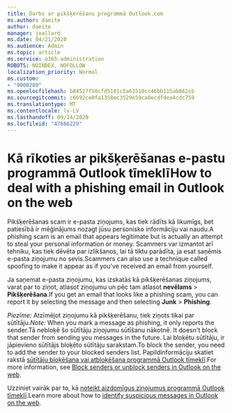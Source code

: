 ```yaml
---
title: Darbs ar pikšķerēšanu programmā Outlook.com
ms.author: daeite
author: daeite
manager: joallard
ms.date: 04/21/2020
ms.audience: Admin
ms.topic: article
ms.service: o365-administration
ROBOTS: NOINDEX, NOFOLLOW
localization_priority: Normal
ms.custom:
- "9000289"
ms.openlocfilehash: b84527f58cfd5101c5a63510cc46bb115ab862cb
ms.sourcegitcommit: c6692ce0fa1358ec3529e59ca0ecdfdea4cdc759
ms.translationtype: MT
ms.contentlocale: lv-LV
ms.lasthandoff: 09/14/2020
ms.locfileid: "47666229"
---
```

# <a name="how-to-deal-with-a-phishing-email-in-outlook-on-the-web"></a><span data-ttu-id="e52e7-102">Kā rīkoties ar pikšķerēšanas e-pastu programmā Outlook tīmeklī</span><span class="sxs-lookup"><span data-stu-id="e52e7-102">How to deal with a phishing email in Outlook on the web</span></span>

<span data-ttu-id="e52e7-103">Pikšķerēšanas scam ir e-pasta ziņojums, kas tiek rādīts kā likumīgs, bet patiesībā ir mēģinājums nozagt jūsu personisko informāciju vai naudu.</span><span class="sxs-lookup"><span data-stu-id="e52e7-103">A phishing scam is an email that appears legitimate but is actually an attempt to steal your personal information or money.</span></span> <span data-ttu-id="e52e7-104">Scammers var izmantot arī tehniku, kas tiek dēvēta par izlikšanos, lai tā tiktu parādīta, ja esat saņēmis e-pasta ziņojumu no sevis.</span><span class="sxs-lookup"><span data-stu-id="e52e7-104">Scammers can also use a technique called spoofing to make it appear as if you've received an email from yourself.</span></span>

<span data-ttu-id="e52e7-105">Ja saņemat e-pasta ziņojumu, kas izskatās kā pikšķerēšanas ziņojums, varat par to ziņot, atlasot ziņojumu un pēc tam atlasot **nevēlams**  >  **Pikšķerēšana**.</span><span class="sxs-lookup"><span data-stu-id="e52e7-105">If you get an email that looks like a phishing scam, you can report it by selecting the message and then selecting **Junk** > **Phishing**.</span></span>

<span data-ttu-id="e52e7-106">*Piezīme:* Atzīmējot ziņojumu kā pikšķerēšanu, tiek ziņots tikai par sūtītāju.</span><span class="sxs-lookup"><span data-stu-id="e52e7-106">*Note:* When you mark a message as phishing, it only reports the sender.</span></span><span data-ttu-id="e52e7-107">Tā nebloķē šo sūtītāju ziņojumu sūtīšanu nākotnē.</span><span class="sxs-lookup"><span data-stu-id="e52e7-107"> It doesn't block that sender from sending you messages in the future.</span></span> <span data-ttu-id="e52e7-108">Lai bloķētu sūtītāju, ir jāpievieno sūtītājs bloķēto sūtītāju sarakstam.</span><span class="sxs-lookup"><span data-stu-id="e52e7-108">To block the sender, you need to add the sender to your blocked senders list.</span></span> <span data-ttu-id="e52e7-109">Papildinformāciju skatiet rakstā [sūtītāju bloķēšana vai atbloķēšana programmā Outlook tīmeklī](https://support.office.com/article/9bf812d4-6995-4d19-901a-76d6e26939b0).</span><span class="sxs-lookup"><span data-stu-id="e52e7-109">For more information, see [Block senders or unblock senders in Outlook on the web](https://support.office.com/article/9bf812d4-6995-4d19-901a-76d6e26939b0).</span></span>

<span data-ttu-id="e52e7-110">Uzziniet vairāk par to, kā [noteikt aizdomīgus ziņojumus programmā Outlook tīmeklī](https://support.office.com/article/3d44102b-6ce3-4f7c-a359-b623bec82206).</span><span class="sxs-lookup"><span data-stu-id="e52e7-110">Learn more about how to [identify suspicious messages in Outlook on the web](https://support.office.com/article/3d44102b-6ce3-4f7c-a359-b623bec82206).</span></span>